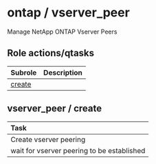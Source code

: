 # ontap / vserver_peer 
Manage NetApp ONTAP Vserver Peers  
  






## Role actions/qtasks

| Subrole | Description |
| :------ | :---------- |
| [create](#vserver_peer--create) |  |




## vserver_peer / create


| Task |
| :--- |
| Create vserver peering  |
| wait for vserver peering to be established |




